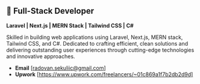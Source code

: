 ## 🚀 Full-Stack Developer

**Laravel | Next.js | MERN Stack | Tailwind CSS | C#**

Skilled in building web applications using Laravel, Next.js, MERN stack, Tailwind CSS, and C#. Dedicated to crafting efficient, clean solutions and delivering outstanding user experiences through cutting-edge technologies and innovative approaches.

- **Email** [radovan.sekuliic@gmail.com]
- **Upwork** [https://www.upwork.com/freelancers/~01c869a1f7b2db2d9d]
